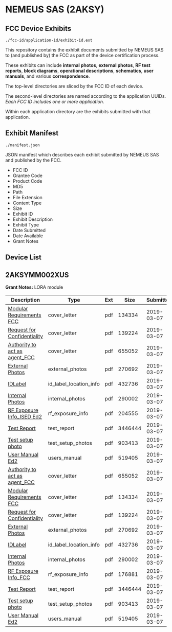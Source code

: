 # NEMEUS SAS (2AKSY)
## FCC Device Exhibits

```
./fcc-id/application-id/exhibit-id.ext
```

This repository contains the exhibit documents submitted by NEMEUS SAS to (and published by) the FCC as part of the device certification process.

These exhibits can include **internal photos**, **external photos**, **RF test reports**, **block diagrams**, **operational descriptions**, **schematics**, **user manuals**, and various **correspondence**.

The top-level directories are sliced by the FCC ID of each device.

The second-level directories are named according to the application UUIDs. *Each FCC ID includes one or more application.*

Within each application directory are the exhibits submitted with that application. 

## Exhibit Manifest

```
./manifest.json
```

JSON manifest which describes each exhibit submitted by NEMEUS SAS and published by the FCC.

- FCC ID
- Grantee Code
- Product Code
- MD5
- Path
- File Extension
- Content Type
- Size
- Exhibit ID
- Exhibit Description
- Exhibit Type
- Date Submitted
- Date Available
- Grant Notes

## Device List
## 2AKSYMM002XUS
**Grant Notes:** LORA module

| Description | Type | Ext | Size | Submitted | Available |
| ----------- | ---- | --- | ---- | --------- | --------- |
| [Modular Requirements FCC](2AKSYMM002XUS/243ce0d31fd2999680c7887487a2093b/4193625.pdf) | cover_letter | pdf | 134334 | 2019-03-07 | 2019-03-08 |
| [Request for Confidentiality](2AKSYMM002XUS/243ce0d31fd2999680c7887487a2093b/4193626.pdf) | cover_letter | pdf | 139224 | 2019-03-07 | 2019-03-08 |
| [Authority to act as agent_FCC](2AKSYMM002XUS/243ce0d31fd2999680c7887487a2093b/4193624.pdf) | cover_letter | pdf | 655052 | 2019-03-07 | 2019-03-08 |
| [External Photos](2AKSYMM002XUS/243ce0d31fd2999680c7887487a2093b/4193630.pdf) | external_photos | pdf | 270692 | 2019-03-07 | 2019-03-08 |
| [IDLabel](2AKSYMM002XUS/243ce0d31fd2999680c7887487a2093b/4193632.pdf) | id_label_location_info | pdf | 432736 | 2019-03-07 | 2019-03-08 |
| [Internal Photos](2AKSYMM002XUS/243ce0d31fd2999680c7887487a2093b/4193631.pdf) | internal_photos | pdf | 290002 | 2019-03-07 | 2019-03-08 |
| [RF Exposure Info_ISED Ed2](2AKSYMM002XUS/243ce0d31fd2999680c7887487a2093b/4194914.pdf) | rf_exposure_info | pdf | 204555 | 2019-03-07 | 2019-03-08 |
| [Test Report](2AKSYMM002XUS/243ce0d31fd2999680c7887487a2093b/4193635.pdf) | test_report | pdf | 3446444 | 2019-03-07 | 2019-03-08 |
| [Test setup photo](2AKSYMM002XUS/243ce0d31fd2999680c7887487a2093b/4193633.pdf) | test_setup_photos | pdf | 903413 | 2019-03-07 | 2019-03-08 |
| [User Manual Ed2](2AKSYMM002XUS/243ce0d31fd2999680c7887487a2093b/4193634.pdf) | users_manual | pdf | 519405 | 2019-03-07 | 2019-03-08 |
| [Authority to act as agent_FCC](2AKSYMM002XUS/7c712978b6b17bae9e1b79fdf6c1f858/4193624.pdf) | cover_letter | pdf | 655052 | 2019-03-07 | 2019-03-08 |
| [Modular Requirements FCC](2AKSYMM002XUS/7c712978b6b17bae9e1b79fdf6c1f858/4193625.pdf) | cover_letter | pdf | 134334 | 2019-03-07 | 2019-03-08 |
| [Request for Confidentiality](2AKSYMM002XUS/7c712978b6b17bae9e1b79fdf6c1f858/4193626.pdf) | cover_letter | pdf | 139224 | 2019-03-07 | 2019-03-08 |
| [External Photos](2AKSYMM002XUS/7c712978b6b17bae9e1b79fdf6c1f858/4193630.pdf) | external_photos | pdf | 270692 | 2019-03-07 | 2019-03-08 |
| [IDLabel](2AKSYMM002XUS/7c712978b6b17bae9e1b79fdf6c1f858/4193632.pdf) | id_label_location_info | pdf | 432736 | 2019-03-07 | 2019-03-08 |
| [Internal Photos](2AKSYMM002XUS/7c712978b6b17bae9e1b79fdf6c1f858/4193631.pdf) | internal_photos | pdf | 290002 | 2019-03-07 | 2019-03-08 |
| [RF Exposure Info_FCC](2AKSYMM002XUS/7c712978b6b17bae9e1b79fdf6c1f858/4193636.pdf) | rf_exposure_info | pdf | 176881 | 2019-03-07 | 2019-03-08 |
| [Test Report](2AKSYMM002XUS/7c712978b6b17bae9e1b79fdf6c1f858/4193635.pdf) | test_report | pdf | 3446444 | 2019-03-07 | 2019-03-08 |
| [Test setup photo](2AKSYMM002XUS/7c712978b6b17bae9e1b79fdf6c1f858/4193633.pdf) | test_setup_photos | pdf | 903413 | 2019-03-07 | 2019-03-08 |
| [User Manual Ed2](2AKSYMM002XUS/7c712978b6b17bae9e1b79fdf6c1f858/4193634.pdf) | users_manual | pdf | 519405 | 2019-03-07 | 2019-03-08 |
